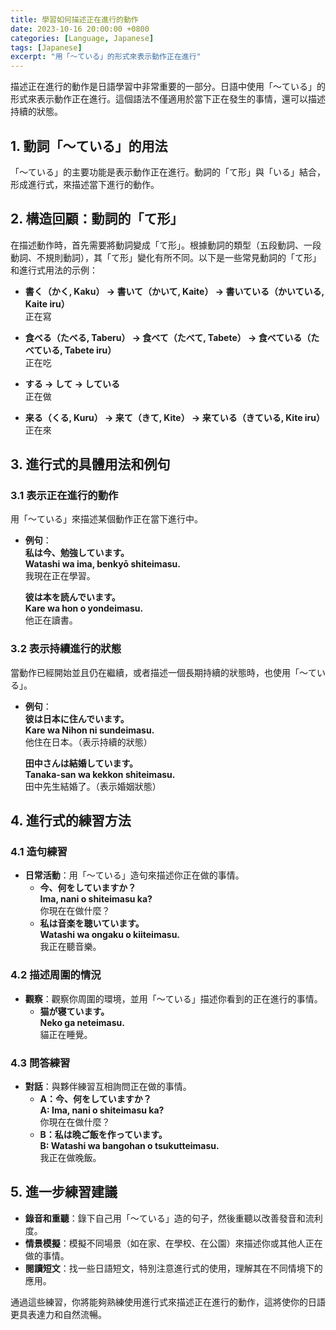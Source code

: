 ```yaml
---
title: 學習如何描述正在進行的動作
date: 2023-10-16 20:00:00 +0800
categories: [Language, Japanese]
tags: [Japanese] 
excerpt: "用「〜ている」的形式來表示動作正在進行"
---
```


描述正在進行的動作是日語學習中非常重要的一部分。日語中使用「〜ている」的形式來表示動作正在進行。這個語法不僅適用於當下正在發生的事情，還可以描述持續的狀態。

## **1. 動詞「〜ている」的用法**

「〜ている」的主要功能是表示動作正在進行。動詞的「て形」與「いる」結合，形成進行式，來描述當下進行的動作。

## **2. 構造回顧：動詞的「て形」**

在描述動作時，首先需要將動詞變成「て形」。根據動詞的類型（五段動詞、一段動詞、不規則動詞），其「て形」變化有所不同。以下是一些常見動詞的「て形」和進行式用法的示例：

- **書く（かく, Kaku） → 書いて（かいて, Kaite） → 書いている（かいている, Kaite iru）**  
  正在寫

- **食べる（たべる, Taberu） → 食べて（たべて, Tabete） → 食べている（たべている, Tabete iru）**  
  正在吃

- **する → して → している**  
  正在做

- **来る（くる, Kuru） → 来て（きて, Kite） → 来ている（きている, Kite iru）**  
  正在來

## **3. 進行式的具體用法和例句**

### **3.1 表示正在進行的動作**
用「〜ている」來描述某個動作正在當下進行中。

- **例句**：  
  **私は今、勉強しています。**  
  **Watashi wa ima, benkyō shiteimasu.**  
  我現在正在學習。

  **彼は本を読んでいます。**  
  **Kare wa hon o yondeimasu.**  
  他正在讀書。

### **3.2 表示持續進行的狀態**
當動作已經開始並且仍在繼續，或者描述一個長期持續的狀態時，也使用「〜ている」。

- **例句**：  
  **彼は日本に住んでいます。**  
  **Kare wa Nihon ni sundeimasu.**  
  他住在日本。（表示持續的狀態）

  **田中さんは結婚しています。**  
  **Tanaka-san wa kekkon shiteimasu.**  
  田中先生結婚了。（表示婚姻狀態）

## **4. 進行式的練習方法**

### **4.1 造句練習**
- **日常活動**：用「〜ている」造句來描述你正在做的事情。
  - **今、何をしていますか？**  
    **Ima, nani o shiteimasu ka?**  
    你現在在做什麼？
  - **私は音楽を聴いています。**  
    **Watashi wa ongaku o kiiteimasu.**  
    我正在聽音樂。

### **4.2 描述周圍的情況**
- **觀察**：觀察你周圍的環境，並用「〜ている」描述你看到的正在進行的事情。
  - **猫が寝ています。**  
    **Neko ga neteimasu.**  
    貓正在睡覺。

### **4.3 問答練習**
- **對話**：與夥伴練習互相詢問正在做的事情。
  - **A：今、何をしていますか？**  
    **A: Ima, nani o shiteimasu ka?**  
    你現在在做什麼？
  - **B：私は晩ご飯を作っています。**  
    **B: Watashi wa bangohan o tsukutteimasu.**  
    我正在做晚飯。

## **5. 進一步練習建議**

- **錄音和重聽**：錄下自己用「〜ている」造的句子，然後重聽以改善發音和流利度。
- **情景模擬**：模擬不同場景（如在家、在學校、在公園）來描述你或其他人正在做的事情。
- **閱讀短文**：找一些日語短文，特別注意進行式的使用，理解其在不同情境下的應用。

通過這些練習，你將能夠熟練使用進行式來描述正在進行的動作，這將使你的日語更具表達力和自然流暢。
